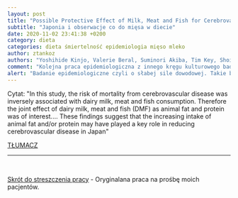 ```yaml
---
layout: post
title: "Possible Protective Effect of Milk, Meat and Fish for Cerebrovascular Disease Mortality in Japan"
subtitle: "Japonia i obserwacje co do mięsa w diecie"
date: 2020-11-02 23:41:38 +0200
category: dieta
categories: dieta śmiertelność epidemiologia mięso mleko
author: ztankoz
authors: "Yoshihide Kinjo, Valerie Beral, Suminori Akiba, Tim Key, Shoichi Mizuno, Paul Appleby, Naohito Yamaguchi, Shaw Watanabe, Richard Doll"
comment: "Kolejna praca epidemiologiczna z innego kręgu kulturowego badająca użycie mięsa i produktów odzwierzęcych. Wnioski zupełnie odwrotne do posulowanych w pracach anglosaskich. Błąd badawczy, celowa manipulacja pod wpływem ideologii czy zupełne nie zrozumienie tematu albo samej dziedziny, która się zajmuje?"
alert: "Badanie epidemiologiczne czyli o słabej sile dowodowej. Takie badania opisują korelacje a nie przyczynowość"
---
```


Cytat: "In this study, the risk of mortality from cerebrovascular disease was inversely associated with dairy milk, meat and fish consumption. Therefore the joint effect of dairy milk, meat and fish (DMF) as animal fat and protein was of interest....
These findings suggest that the increasing intake of animal fat and/or protein may have played a key role in reducing cerebrovascular disease in Japan"

[TŁUMACZ](<https://www.deepl.com/translator#en/pl/In%20this%20study%2C%20the%20risk%20of%20mortality%20from%20cerebrovascular%20disease%20was%20inversely%20associated%20with%20dairy%20milk%2C%20meat%20and%20fish%20consumption.%20Therefore%20the%20joint%20effect%20of%20dairy%20milk%2C%20meat%20and%20fish%20(DMF)%20as%20animal%20fat%20and%20protein%20was%20of%20interest....%0A%20These%20findings%20suggest%20that%20the%20increasing%20intake%20of%20animal%20fat%20and%5C%2For%20protein%20may%20have%20played%20a%20key%20role%20in%20reducing%20cerebrovascular%20disease%20in%20Japan>)

<hr>
<br>

[Skrót do streszczenia pracy](https://www.jstage.jst.go.jp/article/jea1991/9/4/9_4_268/_article) - Oryginalana praca na prośbę moich pacjentów.
